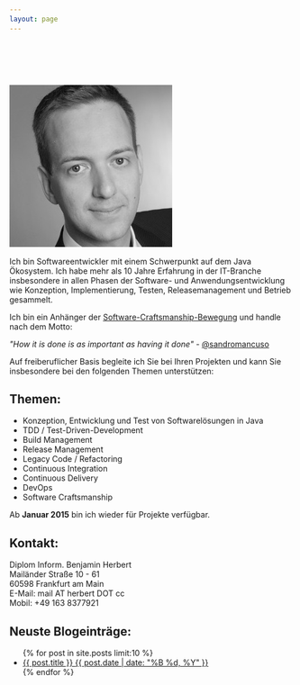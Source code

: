 ```yaml
---
layout: page
---
```


# &nbsp;
<div class="pull-right">

 <img src="images/bh.jpg" alt="Foto von Benjamin Herbert"/>

</div>

Ich bin Softwareentwickler mit einem Schwerpunkt auf dem Java Ökosystem. Ich habe mehr als 10 Jahre Erfahrung in der IT-Branche insbesondere in allen Phasen der Software- und Anwendungsentwicklung wie Konzeption, Implementierung, Testen, Releasemanagement und Betrieb gesammelt. 

Ich bin ein Anhänger der [Software-Craftsmanship-Bewegung](http://manifesto.softwarecraftsmanship.org/#/de) und handle nach dem Motto:

<cite>"How it is done is as important as having it done"</cite> - [@sandromancuso](https://twitter.com/sandromancuso)

Auf freiberuflicher Basis begleite ich Sie bei Ihren Projekten und kann Sie insbesondere bei den folgenden Themen unterstützen:

## Themen:
* Konzeption, Entwicklung und Test von Softwarelösungen in Java
* TDD / Test-Driven-Development
* Build Management
* Release Management
* Legacy Code / Refactoring
* Continuous Integration
* Continuous Delivery
* DevOps
* Software Craftsmanship

Ab **Januar 2015** bin ich wieder für Projekte verfügbar.

## Kontakt:

Diplom Inform. Benjamin Herbert<br />
Mailänder Straße 10 - 61<br />
60598 Frankfurt am Main<br />
E-Mail: mail AT herbert DOT cc<br />
Mobil: +49 163 8377921<br />

## Neuste Blogeinträge:

<ul class="post-list">
{% for post in site.posts limit:10 %} 
  <li><article><a href="{{ site.url }}{{ post.url }}">{{ post.title }} <span class="entry-date"><time datetime="{{ post.date | date_to_xmlschema }}">{{ post.date | date: "%B %d, %Y" }}</time></span></a></article></li>
{% endfor %}
</ul>
